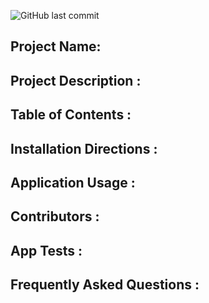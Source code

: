 

![GitHub last commit](https://img.shields.io/github/last-commit/troylochner/Good-ReadMe-Maker)

## Project Name: 

## Project Description :


## Table of Contents :


## Installation Directions :


## Application Usage :


## Contributors :


## App Tests :


## Frequently Asked Questions :

